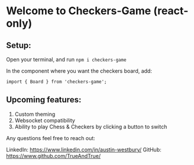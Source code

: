 # Welcome to Checkers-Game (react-only)

## Setup:

Open your terminal, and run ```npm i checkers-game```

In the component where you want the checkers board, add:

```import { Board } from 'checkers-game';```

## Upcoming features:

1. Custom theming
2. Websocket compatibility
3. Ability to play Chess & Checkers by clicking a button to switch

Any questions feel free to reach out:

LinkedIn: https://www.linkedin.com/in/austin-westbury/
GitHub: https://www.github.com/TrueAndTrue/